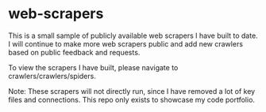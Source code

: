 # web-scrapers
This is a small sample of publicly available web scrapers I have built to date. I will continue to make more web scrapers public and add new crawlers based on public feedback and requests.

To view the scrapers I have built, please navigate to crawlers/crawlers/spiders.

Note: These scrapers will not directly run, since I have removed a lot of key files and connections. This repo only exists to showcase my code portfolio.
